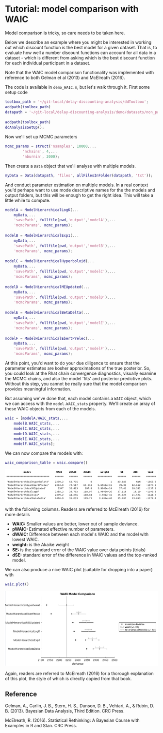 # Tutorial: model comparison with WAIC

Model comparison is tricky, so care needs to be taken here.

Below we describe an example where you might be interested in working out which discount function is the best model for a given dataset.  That is, to evaluate how well a number discount functions can account for all data in a dataset - which is different from asking which is the best discount function for each individual participant in a dataset.

Note that the WAIC model comparison functionality was implemented with reference to both Gelman et al (2013) and McElreath (2016).

The code is available in `demo_WAIC.m`, but let's walk through it. First some setup code

```matlab
toolbox_path = '~/git-local/delay-discounting-analysis/ddToolbox';
addpath(toolbox_path)
datapath = '~/git-local/delay-discounting-analysis/demo/datasets/non_parametric';

addpath(toolbox_path)
ddAnalysisSetUp();
```

Now we'll set up MCMC parameters

```matlab
mcmc_params = struct('nsamples', 10000,...
		'nchains', 4,...
		'nburnin', 2000);
```

Then create a `Data` object that we'll analyse with multiple models.

```matlab
myData = Data(datapath, 'files', allFilesInFolder(datapath, 'txt'));
```

And conduct parameter estimation on multiple models. In a real context you'd perhaps want to use mode descriptive names for the the models and output folders, but this will be enough to get the right idea. This will take a little while to compute.

```matlab
modelA = ModelHierarchicalLogK(...
	myData,...
	'savePath', fullfile(pwd,'output','modelA'),...
	'mcmcParams', mcmc_params);

modelB = ModelHierarchicalExp1(...
	myData,...
	'savePath', fullfile(pwd,'output','modelB'),...
	'mcmcParams', mcmc_params);

modelC = ModelHierarchicalHyperboloid(...
	myData,...
	'savePath', fullfile(pwd,'output','modelC'),...
	'mcmcParams', mcmc_params);

modelD = ModelHierarchicalMEUpdated(...
	myData,...
	'savePath', fullfile(pwd,'output','modelD'),...
	'mcmcParams', mcmc_params);

modelE = ModelHierarchicalBetaDelta(...
	myData,...
	'savePath', fullfile(pwd,'output','modelE'),...
	'mcmcParams', mcmc_params);

modelF = ModelHierarchicalEbertPrelec(...
	myData,...
	'savePath', fullfile(pwd,'output','modelF'),...
	'mcmcParams', mcmc_params);

```

At this point, you'd want to do your due diligence to ensure that the parameter estimates are kosher approximations of the true posterior. So, you could look at the Rhat chain convergence diagnostics, visually examine the MCMC chains, and also the model 'fits' and posterior predictive plots. Without this step, you cannot be really sure that the model comparison provides meaningful information.

But assuming we've done that, each model contains a `WAIC` object, which we can access with the `model.WAIC_stats` property. We'll create an array of these WAIC objects from each of the models.

```matlab
waic = [modelA.WAIC_stats,...
	modelB.WAIC_stats,...
	modelC.WAIC_stats,...
	modelD.WAIC_stats,...
	modelE.WAIC_stats,...
	modelF.WAIC_stats];
```

We can now compare the models with:

```matlab
waic_comparison_table = waic.compare()
```

![](WAICtable.png)

with the following columns. Readers are referred to McElreath (2016) for more details
- **WAIC:** Smaller values are better, lower out of sample deviance.
- **pWAIC:** Estimated effective number of parameters.
- **dWAIC:** Difference between each model's WAIC and the model with lowest WAIC.
- **weight:** is the Akaike weight
- **SE:** is the standard error of the WAIC value over data points (trials)
- **dSE:** standard error of the difference in WAIC values and the top-ranked model.

We can also produce a nice WAIC plot (suitable for dropping into a paper) with

```matlab
waic.plot()
```

![](WAICplot.png)

Again, readers are referred to McElreath (2016) for a thorough explanation of this plot, the style of which is directly copied from that book.

## Reference

Gelman, A., Carlin, J. B., Stern, H. S., Dunson, D. B., Vehtari, A., & Rubin, D. B. (2013). Bayesian Data Analysis, Third Edition. CRC Press.

McElreath, R. (2016). Statistical Rethinking: A Bayesian Course with Examples in R and Stan. CRC Press.
